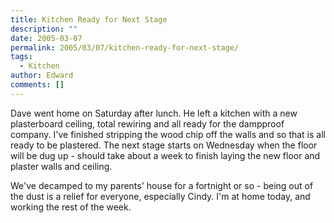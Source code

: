 ```yaml
---
title: Kitchen Ready for Next Stage
description: ""
date: 2005-03-07
permalink: 2005/03/07/kitchen-ready-for-next-stage/
tags:
  - Kitchen
author: Edward
comments: []
---
```


Dave went home on Saturday after lunch. He left a kitchen with a new
plasterboard ceiling, total rewiring and all ready for the dampproof
company. I\'ve finished stripping the wood chip off the walls and so
that is all ready to be plastered. The next stage starts on Wednesday
when the floor will be dug up - should take about a week to finish
laying the new floor and plaster walls and ceiling.

We\'ve decamped to my parents\' house for a fortnight or so - being out
of the dust is a relief for everyone, especially Cindy. I\'m at home
today, and working the rest of the week.

